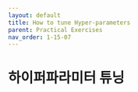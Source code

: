 ```yaml
---
layout: default
title: How to tune Hyper-parameters
parent: Practical Exercises
nav_order: 1-15-07
---
```


# 하이퍼파라미터 튜닝


